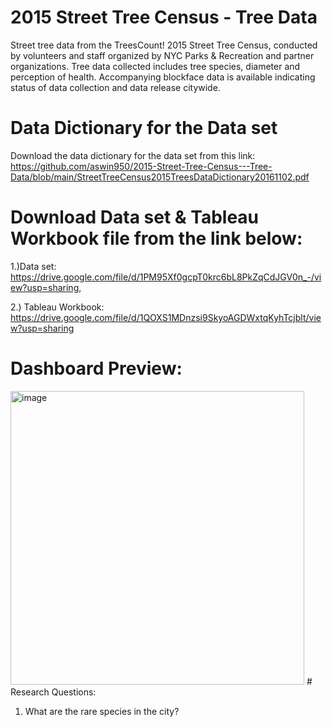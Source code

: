 # 2015 Street Tree Census - Tree Data
Street tree data from the TreesCount! 2015 Street Tree Census, conducted by volunteers and staff organized by NYC Parks &amp; Recreation and partner organizations. Tree data collected includes tree species, diameter and perception of health. Accompanying blockface data is available indicating status of data collection and data release citywide.
# Data Dictionary for the Data set
Download the data dictionary for the data set from this link: https://github.com/aswin950/2015-Street-Tree-Census---Tree-Data/blob/main/StreetTreeCensus2015TreesDataDictionary20161102.pdf
# Download Data set & Tableau Workbook file from the link below:
1.)Data set: https://drive.google.com/file/d/1PM95Xf0gcpT0krc6bL8PkZqCdJGV0n_-/view?usp=sharing, 

2.) Tableau Workbook: https://drive.google.com/file/d/1QOXS1MDnzsi9SkyoAGDWxtqKyhTcjblt/view?usp=sharing
# Dashboard Preview:
<img width="470" alt="image" src="https://user-images.githubusercontent.com/61600236/152571702-be88e544-36c3-47f8-acdf-026e58641722.png">
# Research Questions:

1.  What are the rare species in the city?
